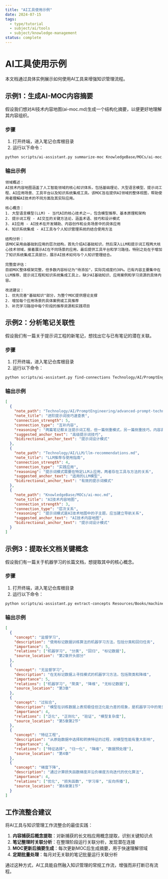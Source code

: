 ```yaml
---
title: "AI工具使用示例"
date: 2024-07-15
tags: 
  - type/tutorial
  - subject/ai/tools
  - subject/knowledge-management
status: complete
---
```


# AI工具使用示例

本文档通过具体实例展示如何使用AI工具来增强知识管理流程。

## 示例1：生成AI-MOC内容摘要

假设我们想对AI技术内容地图(ai-moc.md)生成一个结构化摘要，以便更好地理解其内容组织。

### 步骤

1. 打开终端，进入笔记仓库根目录
2. 运行以下命令：

```bash
python scripts/ai-assistant.py summarize-moc KnowledgeBase/MOCs/ai-moc.md
```

### 输出示例

```
领域概述：
AI技术内容地图涵盖了人工智能领域的核心知识体系，包括基础理论、大型语言模型、提示词工程、AI应用场景、工具平台以及知识系统集成工具。该MOC旨在提供AI领域的整体视图，帮助使用者理解AI技术的不同方面及其实际应用。

核心概念：
1. 大型语言模型(LLM) - 当代AI的核心技术之一，包含模型推荐、基本原理和架构
2. 提示词工程 - AI交互的关键方法论，涵盖术语、技巧和设计模式
3. AI应用 - AI技术在开发辅助、内容创作和业务场景中的具体应用
4. 知识系统集成 - AI工具与个人知识管理系统的结合使用方法

结构分析：
该MOC采用由基础到应用的层次结构，首先介绍AI基础知识，然后深入LLM和提示词工程两大核心技术领域，接着展示AI在不同场景的应用，最后提供工具平台和学习路径。特别之处在于增加了知识系统集成工具部分，展示AI技术如何与个人知识管理结合。

完整度评估：
目前MOC整体框架完整，但多数内容标记为"待添加"，实际完成度约30%。已有内容主要集中在LLM推荐、提示词工程和知识系统集成工具上，缺少AI基础知识、应用案例和学习资源的具体内容。

改进建议：
1. 优先完善"基础知识"部分，为整个MOC提供理论支撑
2. 增加每个应用场景的具体案例或工具推荐
3. 补充学习路径中每个阶段的推荐资源和实践项目
```

## 示例2：分析笔记关联性

假设我们有一篇关于提示词工程的新笔记，想找出它与已有笔记的潜在关联。

### 步骤

1. 打开终端，进入笔记仓库根目录
2. 运行以下命令：

```bash
python scripts/ai-assistant.py find-connections Technology/AI/PromptEngineering/prompt-patterns.md
```

### 输出示例

```json
[
  {
    "note_path": "Technology/AI/PromptEngineering/advanced-prompt-techniques.md",
    "note_title": "进阶提示词技巧速查表",
    "connection_strength": 5,
    "connection_type": "互补内容",
    "reasoning": "两篇笔记都关注提示词工程，但一篇侧重模式，另一篇侧重技巧，内容高度互补",
    "suggested_anchor_text": "高级提示词技巧",
    "bidirectional_anchor_text": "提示词设计模式"
  },
  {
    "note_path": "Technology/AI/LLM/llm-recommendations.md",
    "note_title": "LLM推荐与使用指南",
    "connection_strength": 4,
    "connection_type": "实践应用",
    "reasoning": "提示词模式需要在特定LLM上应用，两者存在工具与方法的关系",
    "suggested_anchor_text": "适用的LLM模型",
    "bidirectional_anchor_text": "有效的提示词模式"
  },
  {
    "note_path": "KnowledgeBase/MOCs/ai-moc.md",
    "note_title": "AI技术内容地图",
    "connection_strength": 3,
    "connection_type": "层次关系",
    "reasoning": "提示词模式是AI技术地图中的子主题，应当建立导航关系",
    "suggested_anchor_text": "AI技术内容地图",
    "bidirectional_anchor_text": "提示词设计模式"
  }
]
```

## 示例3：提取长文档关键概念

假设我们有一篇关于机器学习的长篇文档，想提取其中的核心概念。

### 步骤

1. 打开终端，进入笔记仓库根目录
2. 运行以下命令：

```bash
python scripts/ai-assistant.py extract-concepts Resources/Books/machine-learning-book.md
```

### 输出示例

```json
[
  {
    "concept": "监督学习",
    "description": "使用标记数据训练算法的机器学习方法，包括分类和回归任务",
    "importance": 5,
    "relations": ["机器学习", "分类", "回归", "标记数据"],
    "source_location": "第2章开头部分"
  },
  {
    "concept": "无监督学习",
    "description": "在无标记数据上寻找模式的机器学习方法，包括聚类和降维",
    "importance": 5,
    "relations": ["机器学习", "聚类", "降维", "无标记数据"],
    "source_location": "第3章"
  },
  {
    "concept": "过拟合",
    "description": "模型在训练数据上表现极佳但泛化能力差的现象，是机器学习中的常见问题",
    "importance": 4,
    "relations": ["泛化", "正则化", "验证", "模型复杂度"],
    "source_location": "第5章第2节"
  },
  {
    "concept": "特征工程",
    "description": "从原始数据中选择和转换特征的过程，对模型性能有重大影响",
    "importance": 4,
    "relations": ["特征选择", "归一化", "降维", "数据预处理"],
    "source_location": "第4章"
  },
  {
    "concept": "梯度下降",
    "description": "通过计算损失函数梯度并沿负梯度方向迭代的优化算法",
    "importance": 4,
    "relations": ["优化", "损失函数", "学习率", "反向传播"],
    "source_location": "第6章第1节"
  }
]
```

## 工作流整合建议

将AI工具与知识管理工作流整合的最佳实践：

1. **内容捕获后概念提取**：对新捕获的长文档应用概念提取，识别关键知识点
2. **笔记整理时关联分析**：在整理阶段运行关联分析，发现潜在连接
3. **MOC更新后摘要生成**：每次更新MOC后生成摘要，用于快速理解领域
4. **定期批量处理**：每月对无关联的笔记批量运行关联分析

通过这种方式，AI工具能自然融入知识管理的常规工作流，增强而非打断已有流程。 